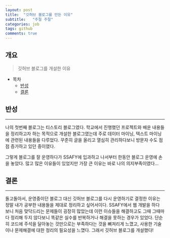 ```yaml
---
layout: post
title:  "깃허브 블로그를 만든 이유"
subtitle:   "주절 주절"
categories: job
tags: github
comments: true
---
```


## 개요
> 깃허브 블로그를 개설한 이유
  
- 목차
	- [반성](#반성)
	- [결론](#결론)

## 반성
---
나의 첫번째 블로그는 티스토리 블로그였다. 학교에서 진행했던 프로젝트와 배운 내용들을 정리하고자 하는 목적으로 개설한 블로그였는데 주로 데이터 마이닝, 텍스트 마이닝에 관련된 내용들을 다루었다. 꾸준히 글을 올리고 열심히 관리하다보니 방문자 수도 점점 증가하고 있던 중이였다.   

그렇게 블로그를 잘 운영하다가 SSAFY에 입과하고 나서부터 한동안 블로그 운영에 손을 놓았다. 많고 많은 이유들이 있었지만 가장 큰 이유는 바로 나의 의지부족이였다...





## 결론
---
돌고돌아서, 운영중이던 블로그 대신 깃허브 블로그를 다시 운영하기로 결정한 이유는 정말 내가 공부한 내용들을 제대로 정리하고 싶어서이다. 
SSAFY에서 웹 개발을 하다 보니 처음 맞닥드리는 문제들이 굉장히 많았는데 이런 이슈들을 해결하고도 그때 그때마다 정리해 두지 않다보니 똑같은 실수를 반복하거나 해결을 못하는 경우가 있었다.
단순히 코드에 주석을 달아놓는 것만으로는 부족하다는 것을 뼈져리게 느꼈고, 사용한 기술이나 문제해결에 대한 정리의 필요성을 느꼈다.
그래서 깃허브 블로그를 개설했다!
